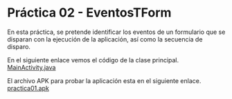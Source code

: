 # Práctica 02 - EventosTForm



En esta práctica, se pretende identificar los eventos de un formulario que se disparan con la ejecución
de la aplicación, así como la secuencia de disparo.

En el siguiente enlace vemos el código de la clase principal.
[MainActivity.java](https://github.com/salvafon/eventosTform/blob/master/app/src/main/java/fonseca/emmanuel/eventostform/MainActivity.java)



El archivo APK para probar la aplicación esta en el siguiente enlace.
[practica01.apk](https://github.com/salvafon/eventosTform/blob/master/practica02.apk)
